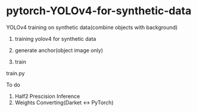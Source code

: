 # pytorch-YOLOv4-for-synthetic-data
YOLOv4 training on synthetic data(combine objects with background)

1. training yolov4 for synthetic data
2. generate anchor(object image only)


1. train

train.py



To do 

1. Half2 Prescision Inference
2. Weights Converting(Darket <-> PyTorch)
